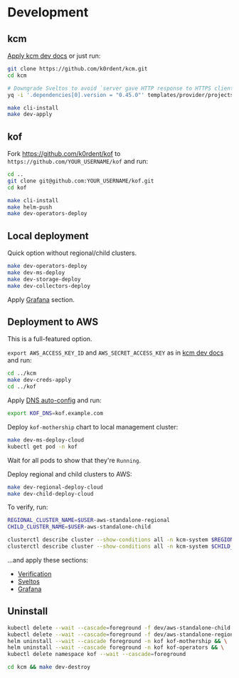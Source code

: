 # Development

## kcm

[Apply kcm dev docs](https://github.com/k0rdent/kcm/blob/main/docs/dev.md) or just run:

```bash
git clone https://github.com/k0rdent/kcm.git
cd kcm

# Downgrade Sveltos to avoid `server gave HTTP response to HTTPS client` for `kcm-local-registry`:
yq -i '.dependencies[0].version = "0.45.0"' templates/provider/projectsveltos/Chart.yaml

make cli-install
make dev-apply
```

## kof

Fork https://github.com/k0rdent/kof to `https://github.com/YOUR_USERNAME/kof` and run:

```bash
cd ..
git clone git@github.com:YOUR_USERNAME/kof.git
cd kof

make cli-install
make helm-push
make dev-operators-deploy
```

## Local deployment

Quick option without regional/child clusters.

```bash
make dev-operators-deploy
make dev-ms-deploy
make dev-storage-deploy
make dev-collectors-deploy
```

Apply [Grafana](https://docs.k0rdent.io/head/admin-kof/#grafana) section.

## Deployment to AWS

This is a full-featured option.

`export AWS_ACCESS_KEY_ID` and `AWS_SECRET_ACCESS_KEY`
as in [kcm dev docs](https://github.com/k0rdent/kcm/blob/main/docs/dev.md#aws-provider-setup)
and run:

```bash
cd ../kcm
make dev-creds-apply
cd ../kof
```

Apply [DNS auto-config](https://docs.k0rdent.io/head/admin-kof/#dns-auto-config) and run:

```bash
export KOF_DNS=kof.example.com
```

Deploy `kof-mothership` chart to local management cluster:

```bash
make dev-ms-deploy-cloud
kubectl get pod -n kof
```

Wait for all pods to show that they're `Running`.

Deploy regional and child clusters to AWS:

```bash
make dev-regional-deploy-cloud
make dev-child-deploy-cloud
```

To verify, run:

```bash
REGIONAL_CLUSTER_NAME=$USER-aws-standalone-regional
CHILD_CLUSTER_NAME=$USER-aws-standalone-child

clusterctl describe cluster --show-conditions all -n kcm-system $REGIONAL_CLUSTER_NAME
clusterctl describe cluster --show-conditions all -n kcm-system $CHILD_CLUSTER_NAME
```

...and apply these sections:
* [Verification](https://docs.k0rdent.io/head/admin-kof/#verification)
* [Sveltos](https://docs.k0rdent.io/head/admin-kof/#sveltos)
* [Grafana](https://docs.k0rdent.io/head/admin-kof/#grafana)

## Uninstall

```bash
kubectl delete --wait --cascade=foreground -f dev/aws-standalone-child.yaml && \
kubectl delete --wait --cascade=foreground -f dev/aws-standalone-regional.yaml && \
helm uninstall --wait --cascade foreground -n kof kof-mothership && \
helm uninstall --wait --cascade foreground -n kof kof-operators && \
kubectl delete namespace kof --wait --cascade=foreground

cd kcm && make dev-destroy
```
